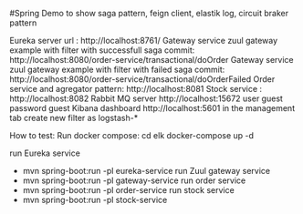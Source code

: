#Spring Demo to show saga pattern, feign client, elastik log, circuit braker pattern

Eureka server url : http://localhost:8761/
Gateway service zuul gateway example with filter with successfull saga commit:  http://localhost:8080/order-service/transactional/doOrder
Gateway service zuul gateway example with filter with failed saga commit:  http://localhost:8080/order-service/transactional/doOrderFailed
Order service and agregator pattern:  http://localhost:8081
Stock service :  http://localhost:8082
Rabbit MQ server http://localhost:15672
user guest
password guest
Kibana dashboard http://localhost:5601
in the management tab create new filter as logstash-*

How to test:
Run docker compose:
cd elk
docker-compose up -d

run Eureka service         
   - mvn spring-boot:run -pl eureka-service
run Zuul gateway service            
   - mvn spring-boot:run -pl gateway-service
run order service     
   -  mvn spring-boot:run -pl order-service
run stock service     
   -  mvn spring-boot:run -pl stock-service
 